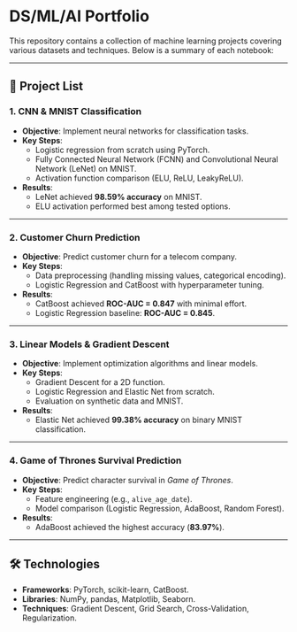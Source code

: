 # DS/ML/AI Portfolio

This repository contains a collection of machine learning projects covering various datasets and techniques. Below is a summary of each notebook:

---

## 📁 Project List

### 1. **CNN & MNIST Classification**  
- **Objective**: Implement neural networks for classification tasks.  
- **Key Steps**:  
  - Logistic regression from scratch using PyTorch.  
  - Fully Connected Neural Network (FCNN) and Convolutional Neural Network (LeNet) on MNIST.  
  - Activation function comparison (ELU, ReLU, LeakyReLU).  
- **Results**:  
  - LeNet achieved **98.59% accuracy** on MNIST.  
  - ELU activation performed best among tested options.

---

### 2. **Customer Churn Prediction**
- **Objective**: Predict customer churn for a telecom company.  
- **Key Steps**:  
  - Data preprocessing (handling missing values, categorical encoding).  
  - Logistic Regression and CatBoost with hyperparameter tuning.  
- **Results**:  
  - CatBoost achieved **ROC-AUC = 0.847** with minimal effort.  
  - Logistic Regression baseline: **ROC-AUC = 0.845**.

---

### 3. **Linear Models & Gradient Descent**
- **Objective**: Implement optimization algorithms and linear models.  
- **Key Steps**:  
  - Gradient Descent for a 2D function.  
  - Logistic Regression and Elastic Net from scratch.  
  - Evaluation on synthetic data and MNIST.  
- **Results**:  
  - Elastic Net achieved **99.38% accuracy** on binary MNIST classification.

---

### 4. **Game of Thrones Survival Prediction**
- **Objective**: Predict character survival in *Game of Thrones*.  
- **Key Steps**:  
  - Feature engineering (e.g., `alive_age_date`).  
  - Model comparison (Logistic Regression, AdaBoost, Random Forest).  
- **Results**:  
  - AdaBoost achieved the highest accuracy (**83.97%**).

---

## 🛠️ Technologies  
- **Frameworks**: PyTorch, scikit-learn, CatBoost.  
- **Libraries**: NumPy, pandas, Matplotlib, Seaborn.  
- **Techniques**: Gradient Descent, Grid Search, Cross-Validation, Regularization.
